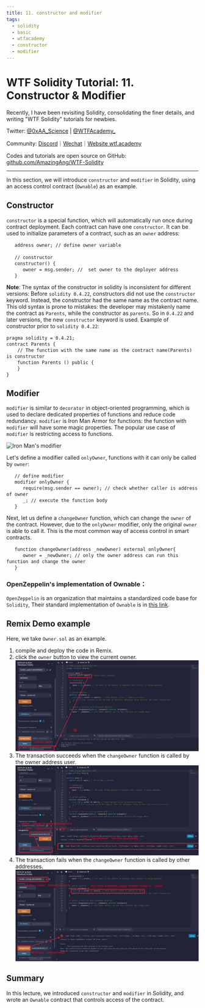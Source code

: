 ```yaml
---
title: 11. constructor and modifier
tags:
  - solidity
  - basic
  - wtfacademy
  - constructor
  - modifier
---
```


# WTF Solidity Tutorial: 11. Constructor & Modifier

Recently, I have been revisiting Solidity, consolidating the finer details, and writing "WTF Solidity" tutorials for newbies. 

Twitter: [@0xAA_Science](https://twitter.com/0xAA_Science) | [@WTFAcademy_](https://twitter.com/WTFAcademy_)

Community: [Discord](https://discord.gg/5akcruXrsk)｜[Wechat](https://docs.google.com/forms/d/e/1FAIpQLSe4KGT8Sh6sJ7hedQRuIYirOoZK_85miz3dw7vA1-YjodgJ-A/viewform?usp=sf_link)｜[Website wtf.academy](https://wtf.academy)

Codes and tutorials are open source on GitHub: [github.com/AmazingAng/WTF-Solidity](https://github.com/AmazingAng/WTF-Solidity)

-----

In this section, we will introduce `constructor` and `modifier` in Solidity, using an access control contract (`Ownable`) as an example.

## Constructor
`constructor` is a special function, which will automatically run once during contract deployment. Each contract can have one `constructor`. It can be used to initialize parameters of a contract, such as an `owner` address:

```solidity
   address owner; // define owner variable

   // constructor
   constructor() {
      owner = msg.sender; //  set owner to the deployer address
   }
```

**Note**: The syntax of the constructor in solidity is inconsistent for different versions: Before `solidity 0.4.22`, constructors did not use the `constructor` keyword. Instead, the constructor had the same name as the contract name. This old syntax is prone to mistakes: the developer may mistakenly name the contract as `Parents`, while the constructor as `parents`. So in `0.4.22` and later versions, the new `constructor` keyword is used. Example of constructor prior to `solidity 0.4.22`:

```solidity
pragma solidity = 0.4.21;
contract Parents {
    // The function with the same name as the contract name(Parents) is constructor
    function Parents () public {
    }
}
```

## Modifier
`modifier` is similar to `decorator` in object-oriented programming, which is used to declare dedicated properties of functions and reduce code redundancy. `modifier` is Iron Man Armor for functions: the function with `modifier` will have some magic properties. The popular use case of `modifier` is restricting access to functions.


![Iron Man's modifier](https://images.mirror-media.xyz/publication-images/nVwXsOVmrYu8rqvKKPMpg.jpg?height=630&width=1200)

Let's define a modifier called `onlyOwner`, functions with it can only be called by `owner`:
```solidity
   // define modifier
   modifier onlyOwner {
      require(msg.sender == owner); // check whether caller is address of owner
      _; // execute the function body
   }
```

Next, let us define a `changeOwner` function, which can change the `owner` of the contract. However, due to the `onlyOwner` modifier, only the original `owner` is able to call it. This is the most common way of access control in smart contracts.

```solidity
   function changeOwner(address _newOwner) external onlyOwner{
      owner = _newOwner; // only the owner address can run this function and change the owner
   }
```

### OpenZeppelin's implementation of Ownable：
`OpenZeppelin` is an organization that maintains a standardized code base for `Solidity`, Their standard implementation of `Ownable` is in [this link](https://github.com/OpenZeppelin/openzeppelin-contracts/blob/master/contracts/access/Ownable.sol).

## Remix Demo example
Here, we take `Owner.sol` as an example.
1. compile and deploy the code in Remix.
2. click the `owner` button to view the current owner.
    ![](img/11-2_en.jpg)
3. The transaction succeeds when the `changeOwner` function is called by the owner address user.
    ![](img/11-3_en.jpg)
4. The transaction fails when the `changeOwner` function is called by other addresses.
    ![](img/11-4_en.jpg)


## Summary
In this lecture, we introduced `constructor` and `modifier` in Solidity, and wrote an `Ownable` contract that controls access of the contract.

